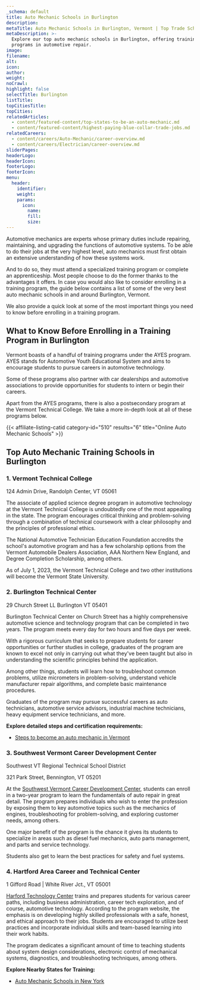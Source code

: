 ```yaml
---
_schema: default
title: Auto Mechanic Schools in Burlington
description:
metaTitle: Auto Mechanic Schools in Burlington, Vermont | Top Trade Schools
metaDescription: >-
  Explore our top auto mechanic schools in Burlington, offering training
  programs in automotive repair.
image:
filename:
alt:
icon:
author:
weight:
noCrawl:
highlight: false
selectTitle: Burlington
listTitle:
topCitiesTitle:
topCities:
relatedArticles:
  - content/featured-content/top-states-to-be-an-auto-mechanic.md
  - content/featured-content/highest-paying-blue-collar-trade-jobs.md
relatedCareers:
  - content/careers/Auto-Mechanic/career-overview.md
  - content/careers/Electrician/career-overview.md
sliderPages:
headerLogo:
headerIcon:
footerLogo:
footerIcon:
menu:
  header:
    identifier:
    weight:
    params:
      icon:
        name:
        fill:
        size:
---
```

Automotive mechanics are experts whose primary duties include repairing, maintaining, and upgrading the functions of automotive systems. To be able to do their jobs at the very highest level, auto mechanics must first obtain an extensive understanding of how these systems work.

And to do so, they must attend a specialized training program or complete an apprenticeship. Most people choose to do the former thanks to the advantages it offers. In case you would also like to consider enrolling in a training program, the guide below contains a list of some of the very best auto mechanic schools in and around Burlington, Vermont.

We also provide a quick look at some of the most important things you need to know before enrolling in a training program.

## **What to Know Before Enrolling in a Training Program in Burlington**

Vermont boasts of a handful of training programs under the AYES program. AYES stands for Automotive Youth Educational System and aims to encourage students to pursue careers in automotive technology.

Some of these programs also partner with car dealerships and automotive associations to provide opportunities for students to intern or begin their careers.

Apart from the AYES programs, there is also a postsecondary program at the Vermont Technical College. We take a more in-depth look at all of these programs below.

{{< affiliate-listing-catid category-id="510" results="6" title="Online Auto Mechanic Schools" >}}

## **Top Auto Mechanic Training Schools in Burlington**

### 1\. Vermont Technical College

124 Admin Drive, Randolph Center, VT 05061

The associate of applied science degree program in automotive technology at the Vermont Technical College is undoubtedly one of the most appealing in the state. The program encourages critical thinking and problem-solving through a combination of technical coursework with a clear philosophy and the principles of professional ethics.

The National Automotive Technician Education Foundation accredits the school's automotive program and has a few scholarship options from the Vermont Automobile Dealers Association, AAA Northern New England, and Degree Completion Scholarship, among others.

As of July 1, 2023, the Vermont Technical College and two other institutions will become the Vermont State University.

### 2\. Burlington Technical Center

29 Church Street LL Burlington VT 05401

Burlington Technical Center on Church Street has a highly comprehensive automotive science and technology program that can be completed in two years. The program meets every day for two hours and five days per week.

With a rigorous curriculum that seeks to prepare students for career opportunities or further studies in college, graduates of the program are known to excel not only in carrying out what they've been taught but also in understanding the scientific principles behind the application.

Among other things, students will learn how to troubleshoot common problems, utilize micrometers in problem-solving, understand vehicle manufacturer repair algorithms, and complete basic maintenance procedures.

Graduates of the program may pursue successful careers as auto technicians, automotive service advisors, industrial machine technicians, heavy equipment service technicians, and more.

**Explore detailed steps and certification requirements:**

* [Steps to become an auto mechanic in Vermont](https://toptradeschools.com/near-you/auto-mechanic/vermont/)

### 3\. Southwest Vermont Career Development Center

Southwest VT Regional Technical School District

321 Park Street, Bennington, VT 05201

At the [Southwest Vermont Career Development Center](https://www.svcdc.org/), students can enroll in a two-year program to learn the fundamentals of auto repair in great detail. The program prepares individuals who wish to enter the profession by exposing them to key automotive topics such as the mechanics of engines, troubleshooting for problem-solving, and exploring customer needs, among others.

One major benefit of the program is the chance it gives its students to specialize in areas such as diesel fuel mechanics, auto parts management, and parts and service technology.

Students also get to learn the best practices for safety and fuel systems.

### 4\. Hartford Area Career and Technical Center

1 Gifford Road | White River Jct., VT 05001

[Harford Technology Center](https://www.hactc.com/) trains and prepares students for various career paths, including business administration, career tech exploration, and of course, automotive technology. According to the program website, the emphasis is on developing highly skilled professionals with a safe, honest, and ethical approach to their jobs. Students are encouraged to utilize best practices and incorporate individual skills and team-based learning into their work habits.

The program dedicates a significant amount of time to teaching students about system design considerations, electronic control of mechanical systems, diagnostics, and troubleshooting techniques, among others.

**Explore Nearby States for Training:**

* [Auto Mechanic Schools in New York](https://toptradeschools.com/near-you/auto-mechanic/new-york/)